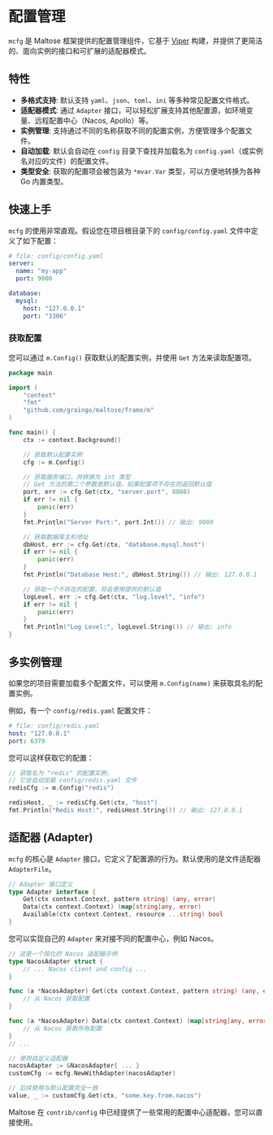 # 配置管理

`mcfg` 是 Maltose 框架提供的配置管理组件，它基于 [Viper](https://github.com/spf13/viper) 构建，并提供了更简洁的、面向实例的接口和可扩展的适配器模式。

## 特性

- **多格式支持**: 默认支持 `yaml`、`json`、`toml`、`ini` 等多种常见配置文件格式。
- **适配器模式**: 通过 `Adapter` 接口，可以轻松扩展支持其他配置源，如环境变量、远程配置中心（Nacos, Apollo）等。
- **实例管理**: 支持通过不同的名称获取不同的配置实例，方便管理多个配置文件。
- **自动加载**: 默认会自动在 `config` 目录下查找并加载名为 `config.yaml`（或实例名对应的文件）的配置文件。
- **类型安全**: 获取的配置项会被包装为 `*mvar.Var` 类型，可以方便地转换为各种 Go 内置类型。

## 快速上手

`mcfg` 的使用非常直观。假设您在项目根目录下的 `config/config.yaml` 文件中定义了如下配置：

```yaml
# file: config/config.yaml
server:
  name: "my-app"
  port: 9000

database:
  mysql:
    host: "127.0.0.1"
    port: "3306"
```

### 获取配置

您可以通过 `m.Config()` 获取默认的配置实例，并使用 `Get` 方法来读取配置项。

```go
package main

import (
    "context"
    "fmt"
    "github.com/graingo/maltose/frame/m"
)

func main() {
    ctx := context.Background()

    // 获取默认配置实例
    cfg := m.Config()

    // 获取服务端口，并转换为 int 类型
    // Get 方法的第二个参数是默认值，如果配置项不存在则返回默认值
    port, err := cfg.Get(ctx, "server.port", 8080)
    if err != nil {
        panic(err)
    }
    fmt.Println("Server Port:", port.Int()) // 输出: 9000

    // 获取数据库主机地址
    dbHost, err := cfg.Get(ctx, "database.mysql.host")
    if err != nil {
        panic(err)
    }
    fmt.Println("Database Host:", dbHost.String()) // 输出: 127.0.0.1

    // 获取一个不存在的配置，将会使用提供的默认值
    logLevel, err := cfg.Get(ctx, "log.level", "info")
    if err != nil {
        panic(err)
    }
    fmt.Println("Log Level:", logLevel.String()) // 输出: info
}
```

## 多实例管理

如果您的项目需要加载多个配置文件，可以使用 `m.Config(name)` 来获取具名的配置实例。

例如，有一个 `config/redis.yaml` 配置文件：

```yaml
# file: config/redis.yaml
host: "127.0.0.1"
port: 6379
```

您可以这样获取它的配置：

```go
// 获取名为 "redis" 的配置实例，
// 它会自动加载 config/redis.yaml 文件
redisCfg := m.Config("redis")

redisHost, _ := redisCfg.Get(ctx, "host")
fmt.Println("Redis Host:", redisHost.String()) // 输出: 127.0.0.1
```

## 适配器 (Adapter)

`mcfg` 的核心是 `Adapter` 接口，它定义了配置源的行为。默认使用的是文件适配器 `AdapterFile`。

```go
// Adapter 接口定义
type Adapter interface {
	Get(ctx context.Context, pattern string) (any, error)
	Data(ctx context.Context) (map[string]any, error)
    Available(ctx context.Context, resource ...string) bool
}
```

您可以实现自己的 `Adapter` 来对接不同的配置中心，例如 Nacos。

```go
// 这是一个简化的 Nacos 适配器示例
type NacosAdapter struct {
    // ... Nacos client and config ...
}

func (a *NacosAdapter) Get(ctx context.Context, pattern string) (any, error) {
    // 从 Nacos 获取配置
}

func (a *NacosAdapter) Data(ctx context.Context) (map[string]any, error) {
    // 从 Nacos 获取所有配置
}
// ...

// 使用自定义适配器
nacosAdapter := &NacosAdapter{ ... }
customCfg := mcfg.NewWithAdapter(nacosAdapter)

// 后续使用与默认配置完全一致
value, _ := customCfg.Get(ctx, "some.key.from.nacos")
```

Maltose 在 `contrib/config` 中已经提供了一些常用的配置中心适配器，您可以直接使用。
